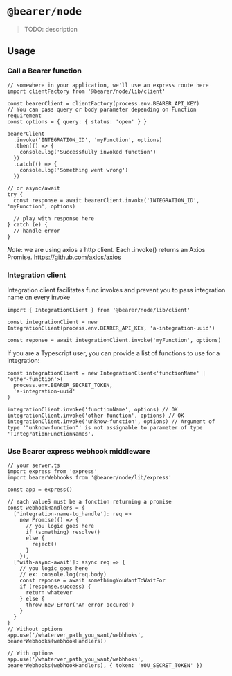 # `@bearer/node`

> TODO: description

## Usage

### Call a Bearer function

```tsx
// somewhere in your application, we'll use an express route here
import clientFactory from '@bearer/node/lib/client'

const bearerClient = clientFactory(process.env.BEARER_API_KEY)
// You can pass query or body parameter depending on Function requirement
const options = { query: { status: 'open' } }

bearerClient
  .invoke('INTEGRATION_ID', 'myFunction', options)
  .then(() => {
    console.log('Successfully invoked function')
  })
  .catch(() => {
    console.log('Something went wrong')
  })

// or async/await
try {
  const response = await bearerClient.invoke('INTEGRATION_ID', 'myFunction', options)

  // play with response here
} catch (e) {
  // handle error
}
```

_Note_: we are using axios a http client. Each .invoke() returns an Axios Promise. https://github.com/axios/axios

### Integration client

Integration client facilitates func invokes and prevent you to pass integration name on every invoke

```tsx
import { IntegrationClient } from '@bearer/node/lib/client'

const integrationClient = new IntegrationClient(process.env.BEARER_API_KEY, 'a-integration-uuid')

const reponse = await integrationClient.invoke('myFunction', options)
```

If you are a Typescript user, you can provide a list of functions to use for a integration:

```tsx
const integrationClient = new IntegrationClient<'functionName' | 'other-function'>(
  process.env.BEARER_SECRET_TOKEN,
  'a-integration-uuid'
)

integrationClient.invoke('functionName', options) // OK
integrationClient.invoke('other-function', options) // OK
integrationClient.invoke('unknow-function', options) // Argument of type '"unknow-function"' is not assignable to parameter of type 'TIntegrationFunctionNames'.
```

### Use Bearer express webhook middleware

```tsx
// your server.ts
import express from 'express'
import bearerWebhooks from '@bearer/node/lib/express'

const app = express()

// each valueS must be a fonction returning a promise
const webhookHandlers = {
  ['integration-name-to_handle']: req =>
    new Promise(() => {
      // you logic goes here
      if (something) resolve()
      else {
        reject()
      }
    }),
  ['with-async-await']: async req => {
    // you logic goes here
    // ex: console.log(req.body)
    const reponse = await somethingYouWantToWaitFor
    if (response.success) {
      return whatever
    } else {
      throw new Error('An error occured')
    }
  }
}
// Without options
app.use('/whaterver_path_you_want/webhhoks', bearerWebhooks(webhookHandlers))

// With options
app.use('/whaterver_path_you_want/webhhoks', bearerWebhooks(webhookHandlers), { token: 'YOU_SECRET_TOKEN' })
```
